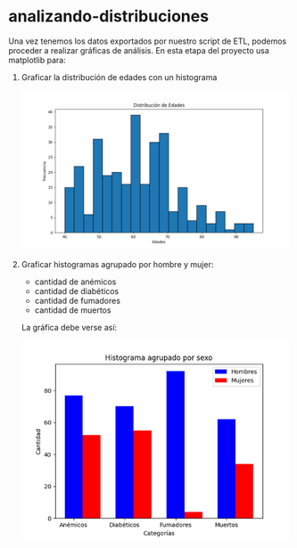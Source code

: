 # analizando-distribuciones

Una vez tenemos los datos exportados por nuestro script de ETL, podemos proceder a realizar gráficas de análisis. En esta etapa del proyecto usa matplotlib para:

1. Graficar la distribución de edades con un histograma

    ![Texto alternativo](https://github.com/criemqui/analizando-distribuciones/blob/main/Figure_2.png)

   
3. Graficar histogramas agrupado por hombre y mujer:
   - cantidad de anémicos
   - cantidad de diabéticos
   - cantidad de fumadores
   - cantidad de muertos

   La gráfica debe verse así:


   ![Texto alternativo](https://github.com/criemqui/analizando-distribuciones/blob/main/Figure_1.png)
